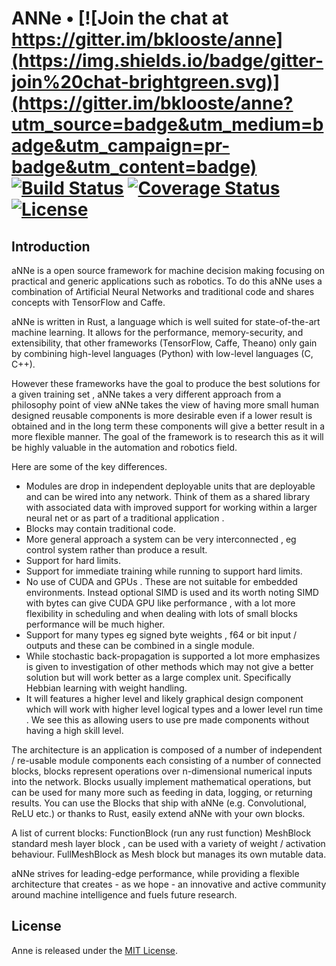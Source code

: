 # ANNe • [![Join the chat at https://gitter.im/bklooste/anne](https://img.shields.io/badge/gitter-join%20chat-brightgreen.svg)](https://gitter.im/bklooste/anne?utm_source=badge&utm_medium=badge&utm_campaign=pr-badge&utm_content=badge) [![Build Status](https://travis-ci.org/bklooste/ANNe.svg?branch=master)](https://travis-ci.org/bklooste/ANNe) [![Coverage Status](https://coveralls.io/repos/bklooste/ANNe/badge.svg?branch=master&service=github)](https://coveralls.io/github/bklooste/ANNe?branch=master) [![License](https://img.shields.io/apm/l/vim-mode.svg)](LICENSE)



## Introduction

aNNe  is a open source framework for machine decision making focusing on practical and generic applications such as robotics.
To do this aNNe uses a combination of Artificial Neural Networks and traditional code and shares concepts with TensorFlow and Caffe.

aNNe is written in Rust, a language which is well suited for state-of-the-art machine learning. It allows for the performance, memory-security, and extensibility, that other frameworks (TensorFlow, Caffe, Theano) only gain by combining high-level languages (Python) with low-level languages (C, C++).

However these frameworks have the goal to produce the best solutions for a given training set , aNNe takes a very different approach  from a philosophy point of view aNNe takes the view of having more small human designed reusable components is more desirable even if a lower result is obtained and in the long term these components will give a better result in a more flexible manner.   The goal of the framework is to research this as it will be highly valuable in the automation and robotics field.

Here are some of the key differences.
- Modules are drop in independent deployable units that are deployable and can be wired into any network. Think of them as a shared library with associated data with improved support for working within a larger neural net or as part of a traditional application .
- Blocks may contain traditional code.
- More general approach a system can be very interconnected , eg control system  rather than produce a result.
- Support for hard limits.
- Support for immediate training while running to support hard limits.   
- No use of CUDA and GPUs . These are not suitable for embedded environments. Instead optional SIMD is used and its worth noting SIMD with bytes can give CUDA GPU like performance , with a lot more flexibility in scheduling and when dealing with lots of small blocks performance will be much higher.
- Support for many types eg signed byte weights , f64 or bit input / outputs and these can be combined in a single module.
- While stochastic back-propagation is supported a lot more emphasizes is given to  investigation of other methods which may not give a better solution but will work better as a large complex unit. Specifically Hebbian learning with weight handling.
- It will features a higher level and likely graphical design component which will work with higher level logical types and a lower level run time .  We see this as allowing users to use pre made components without having a high skill level.

The architecture  is an application is composed of a number of independent / re-usable  module components each consisting of a number of connected  blocks, blocks  represent operations over n-dimensional numerical inputs into the network. Blocks usually implement mathematical operations, but can be used for many more such as feeding in data, logging, or returning results. You can use the  Blocks that ship with aNNe (e.g. Convolutional, ReLU  etc.) or thanks to Rust, easily extend aNNe with your own blocks.

A list of current blocks:
  FunctionBlock (run any rust function)
  MeshBlock standard mesh layer block , can be used with a variety of weight / activation behaviour.
  FullMeshBlock  as Mesh block but manages   its own mutable data.


aNNe strives for leading-edge performance, while providing a flexible architecture that creates - as we hope - an innovative and active community around machine intelligence and fuels future research.

## License

Anne is released under the [MIT License][license].

[license]: LICENSE
